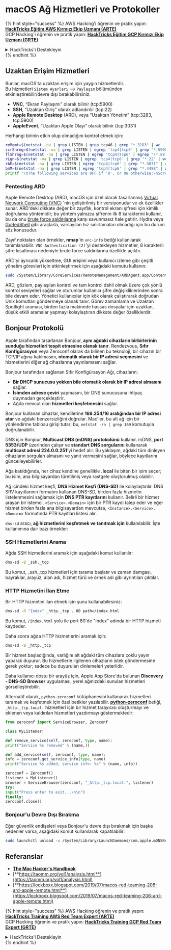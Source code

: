 # macOS Ağ Hizmetleri ve Protokoller

{% hint style="success" %}
AWS Hacking'i öğrenin ve pratik yapın:<img src="/.gitbook/assets/arte.png" alt="" data-size="line">[**HackTricks Eğitim AWS Kırmızı Ekip Uzmanı (ARTE)**](https://training.hacktricks.xyz/courses/arte)<img src="/.gitbook/assets/arte.png" alt="" data-size="line">\
GCP Hacking'i öğrenin ve pratik yapın: <img src="/.gitbook/assets/grte.png" alt="" data-size="line">[**HackTricks Eğitim GCP Kırmızı Ekip Uzmanı (GRTE)**<img src="/.gitbook/assets/grte.png" alt="" data-size="line">](https://training.hacktricks.xyz/courses/grte)

<details>

<summary>HackTricks'i Destekleyin</summary>

* [**abonelik planlarını**](https://github.com/sponsors/carlospolop) kontrol edin!
* **💬 [**Discord grubuna**](https://discord.gg/hRep4RUj7f) veya [**telegram grubuna**](https://t.me/peass) katılın ya da **Twitter'da** 🐦 [**@hacktricks\_live**](https://twitter.com/hacktricks\_live)**'i takip edin.**
* **Hacking ipuçlarını paylaşmak için** [**HackTricks**](https://github.com/carlospolop/hacktricks) ve [**HackTricks Cloud**](https://github.com/carlospolop/hacktricks-cloud) github reposuna PR gönderin.

</details>
{% endhint %}

## Uzaktan Erişim Hizmetleri

Bunlar, macOS'ta uzaktan erişim için yaygın hizmetlerdir.\
Bu hizmetleri `Sistem Ayarları` --> `Paylaşım` bölümünden etkinleştirebilir/devre dışı bırakabilirsiniz.

* **VNC**, “Ekran Paylaşımı” olarak bilinir (tcp:5900)
* **SSH**, “Uzaktan Giriş” olarak adlandırılır (tcp:22)
* **Apple Remote Desktop** (ARD), veya “Uzaktan Yönetim” (tcp:3283, tcp:5900)
* **AppleEvent**, “Uzaktan Apple Olayı” olarak bilinir (tcp:3031)

Herhangi birinin etkin olup olmadığını kontrol etmek için:
```bash
rmMgmt=$(netstat -na | grep LISTEN | grep tcp46 | grep "*.3283" | wc -l);
scrShrng=$(netstat -na | grep LISTEN | egrep 'tcp4|tcp6' | grep "*.5900" | wc -l);
flShrng=$(netstat -na | grep LISTEN | egrep 'tcp4|tcp6' | egrep "\*.88|\*.445|\*.548" | wc -l);
rLgn=$(netstat -na | grep LISTEN | egrep 'tcp4|tcp6' | grep "*.22" | wc -l);
rAE=$(netstat -na | grep LISTEN | egrep 'tcp4|tcp6' | grep "*.3031" | wc -l);
bmM=$(netstat -na | grep LISTEN | egrep 'tcp4|tcp6' | grep "*.4488" | wc -l);
printf "\nThe following services are OFF if '0', or ON otherwise:\nScreen Sharing: %s\nFile Sharing: %s\nRemote Login: %s\nRemote Mgmt: %s\nRemote Apple Events: %s\nBack to My Mac: %s\n\n" "$scrShrng" "$flShrng" "$rLgn" "$rmMgmt" "$rAE" "$bmM";
```
### Pentesting ARD

Apple Remote Desktop (ARD), macOS için özel olarak tasarlanmış [Virtual Network Computing (VNC)](https://en.wikipedia.org/wiki/Virtual_Network_Computing) 'nin geliştirilmiş bir versiyonudur ve ek özellikler sunar. ARD'deki dikkate değer bir zayıflık, kontrol ekranı şifresi için kimlik doğrulama yöntemidir; bu yöntem yalnızca şifrenin ilk 8 karakterini kullanır, bu da onu [brute force saldırılarına](https://thudinh.blogspot.com/2017/09/brute-forcing-passwords-with-thc-hydra.html) karşı savunmasız hale getirir. Hydra veya [GoRedShell](https://github.com/ahhh/GoRedShell/) gibi araçlarla, varsayılan hız sınırlamaları olmadığı için bu durum söz konusudur.

Zayıf noktaları olan örnekler, **nmap**'in `vnc-info` betiği kullanılarak tanımlanabilir. `VNC Authentication (2)`'yi destekleyen hizmetler, 8 karakterli şifre kısaltması nedeniyle brute force saldırılarına özellikle açıktır.

ARD'yi ayrıcalık yükseltme, GUI erişimi veya kullanıcı izleme gibi çeşitli yönetim görevleri için etkinleştirmek için aşağıdaki komutu kullanın:
```bash
sudo /System/Library/CoreServices/RemoteManagement/ARDAgent.app/Contents/Resources/kickstart -activate -configure -allowAccessFor -allUsers -privs -all -clientopts -setmenuextra -menuextra yes
```
ARD, gözlem, paylaşılan kontrol ve tam kontrol dahil olmak üzere çok yönlü kontrol seviyeleri sağlar ve oturumlar kullanıcı şifre değişikliklerinden sonra bile devam eder. Yönetici kullanıcılar için kök olarak çalıştırarak doğrudan Unix komutları göndermeye olanak tanır. Görev zamanlama ve Uzaktan Spotlight araması, birden fazla makinede hassas dosyalar için uzaktan, düşük etkili aramalar yapmayı kolaylaştıran dikkate değer özelliklerdir.

## Bonjour Protokolü

Apple tarafından tasarlanan Bonjour, **aynı ağdaki cihazların birbirlerinin sunduğu hizmetleri tespit etmesine olanak tanır**. Rendezvous, **Sıfır Konfigürasyon** veya Zeroconf olarak da bilinen bu teknoloji, bir cihazın bir TCP/IP ağına katılmasını, **otomatik olarak bir IP adresi seçmesini** ve hizmetlerini diğer ağ cihazlarına yayınlamasını sağlar.

Bonjour tarafından sağlanan Sıfır Konfigürasyon Ağı, cihazların:
* **Bir DHCP sunucusu yokken bile otomatik olarak bir IP adresi almasını** sağlar.
* **İsimden adrese çeviri** yapmasını, bir DNS sunucusuna ihtiyaç duymadan gerçekleştirir.
* Ağda mevcut olan **hizmetleri keşfetmesini** sağlar.

Bonjour kullanan cihazlar, kendilerine **169.254/16 aralığından bir IP adresi atar** ve ağdaki benzersizliğini doğrular. Mac'ler, bu alt ağ için bir yönlendirme tablosu girişi tutar; bu, `netstat -rn | grep 169` komutuyla doğrulanabilir.

DNS için Bonjour, **Multicast DNS (mDNS) protokolünü** kullanır. mDNS, **port 5353/UDP** üzerinden çalışır ve **standart DNS sorgularını** kullanarak **multicast adresi 224.0.0.251**'yi hedef alır. Bu yaklaşım, ağdaki tüm dinleyen cihazların sorguları almasını ve yanıt vermesini sağlar, böylece kayıtlarını güncelleyebilirler.

Ağa katıldığında, her cihaz kendine genellikle **.local** ile biten bir isim seçer; bu isim, ana bilgisayardan türetilmiş veya rastgele oluşturulmuş olabilir.

Ağ içindeki hizmet keşfi, **DNS Hizmet Keşfi (DNS-SD)** ile kolaylaştırılır. DNS SRV kayıtlarının formatını kullanan DNS-SD, birden fazla hizmetin listelenmesini sağlamak için **DNS PTR kayıtlarını** kullanır. Belirli bir hizmet arayan bir istemci, `<Service>.<Domain>` için bir PTR kaydı talep eder ve eğer hizmet birden fazla ana bilgisayardan mevcutsa, `<Instance>.<Service>.<Domain>` formatında PTR kayıtları listesi alır.

`dns-sd` aracı, **ağ hizmetlerini keşfetmek ve tanıtmak için** kullanılabilir. İşte kullanımına dair bazı örnekler:

### SSH Hizmetlerini Arama

Ağda SSH hizmetlerini aramak için aşağıdaki komut kullanılır:
```bash
dns-sd -B _ssh._tcp
```
Bu komut, _ssh._tcp hizmetleri için tarama başlatır ve zaman damgası, bayraklar, arayüz, alan adı, hizmet türü ve örnek adı gibi ayrıntıları çıktılar.

### HTTP Hizmetini İlan Etme

Bir HTTP hizmetini ilan etmek için şunu kullanabilirsiniz:
```bash
dns-sd -R "Index" _http._tcp . 80 path=/index.html
```
Bu komut, `/index.html` yolu ile port 80'de "Index" adında bir HTTP hizmeti kaydeder.

Daha sonra ağda HTTP hizmetlerini aramak için:
```bash
dns-sd -B _http._tcp
```
Bir hizmet başladığında, varlığını alt ağdaki tüm cihazlara çoklu yayın yaparak duyurur. Bu hizmetlerle ilgilenen cihazların istek göndermesine gerek yoktur; sadece bu duyuruları dinlemeleri yeterlidir.

Daha kullanıcı dostu bir arayüz için, Apple App Store'da bulunan **Discovery - DNS-SD Browser** uygulaması, yerel ağınızdaki sunulan hizmetleri görselleştirebilir.

Alternatif olarak, `python-zeroconf` kütüphanesini kullanarak hizmetleri taramak ve keşfetmek için özel betikler yazılabilir. [**python-zeroconf**](https://github.com/jstasiak/python-zeroconf) betiği, `_http._tcp.local.` hizmetleri için bir hizmet tarayıcısı oluşturmayı ve eklenen veya kaldırılan hizmetleri yazdırmayı göstermektedir:
```python
from zeroconf import ServiceBrowser, Zeroconf

class MyListener:

def remove_service(self, zeroconf, type, name):
print("Service %s removed" % (name,))

def add_service(self, zeroconf, type, name):
info = zeroconf.get_service_info(type, name)
print("Service %s added, service info: %s" % (name, info))

zeroconf = Zeroconf()
listener = MyListener()
browser = ServiceBrowser(zeroconf, "_http._tcp.local.", listener)
try:
input("Press enter to exit...\n\n")
finally:
zeroconf.close()
```
### Bonjour'u Devre Dışı Bırakma
Eğer güvenlik endişeleri veya Bonjour'u devre dışı bırakmak için başka nedenler varsa, aşağıdaki komut kullanılarak kapatılabilir:
```bash
sudo launchctl unload -w /System/Library/LaunchDaemons/com.apple.mDNSResponder.plist
```
## Referanslar

* [**The Mac Hacker's Handbook**](https://www.amazon.com/-/es/Charlie-Miller-ebook-dp-B004U7MUMU/dp/B004U7MUMU/ref=mt\_other?\_encoding=UTF8\&me=\&qid=)
* [**https://taomm.org/vol1/analysis.html**](https://taomm.org/vol1/analysis.html)
* [**https://lockboxx.blogspot.com/2019/07/macos-red-teaming-206-ard-apple-remote.html**](https://lockboxx.blogspot.com/2019/07/macos-red-teaming-206-ard-apple-remote.html)

{% hint style="success" %}
AWS Hacking öğrenin ve pratik yapın:<img src="/.gitbook/assets/arte.png" alt="" data-size="line">[**HackTricks Training AWS Red Team Expert (ARTE)**](https://training.hacktricks.xyz/courses/arte)<img src="/.gitbook/assets/arte.png" alt="" data-size="line">\
GCP Hacking öğrenin ve pratik yapın: <img src="/.gitbook/assets/grte.png" alt="" data-size="line">[**HackTricks Training GCP Red Team Expert (GRTE)**<img src="/.gitbook/assets/grte.png" alt="" data-size="line">](https://training.hacktricks.xyz/courses/grte)

<details>

<summary>HackTricks'i Destekleyin</summary>

* [**abonelik planlarını**](https://github.com/sponsors/carlospolop) kontrol edin!
* **💬 [**Discord grubuna**](https://discord.gg/hRep4RUj7f) veya [**telegram grubuna**](https://t.me/peass) katılın ya da **Twitter'da** 🐦 [**@hacktricks\_live**](https://twitter.com/hacktricks\_live)**'i takip edin.**
* **Hacking ipuçlarını paylaşmak için** [**HackTricks**](https://github.com/carlospolop/hacktricks) ve [**HackTricks Cloud**](https://github.com/carlospolop/hacktricks-cloud) github reposuna PR gönderin.

</details>
{% endhint %}
